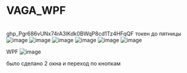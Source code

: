 # VAGA_WPF
<Br>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 токен до пятницы
![image](https://user-images.githubusercontent.com/97594421/213658654-3a1b6d29-0e85-449e-a1be-68dbb747e863.png)
![image](https://user-images.githubusercontent.com/97594421/213658693-c2690386-6701-4b74-8e33-7ceae0ff6c2f.png)
![image](https://user-images.githubusercontent.com/97594421/213658725-8894a872-a58b-49b8-a899-69d629a07571.png)
![image](https://user-images.githubusercontent.com/97594421/216559896-f5154d55-c8ca-401d-8efb-cf9d664fd10c.png)
![image](https://user-images.githubusercontent.com/97594421/219601068-99728f21-8a55-4f93-976e-80f7e5edf90b.png)
![image](https://user-images.githubusercontent.com/97594421/219601129-2b276ed0-7a92-4497-abbd-e0f921b78e9b.png)


WPF
![image](https://user-images.githubusercontent.com/97594421/213660619-4eabed62-3c22-4a86-a779-2b1bf4fe6f4f.png)

было сделано 2 окна и переход по кнопкам
